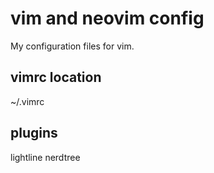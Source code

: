 # vim and neovim config
My configuration files for vim.

## vimrc location
~/.vimrc

## plugins
lightline
nerdtree

